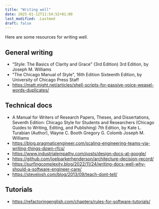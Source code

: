 ```yaml
---
title: "Writing well"
date: 2025-01-12T11:54:52+01:00
last_modified: .Lastmod
draft: false
---
```


Here are some resources for writing well.

## General writing

- "Style: The Basics of Clarity and Grace" (3rd Edition) 3rd Edition, by Joseph M. Williams
- "The Chicago Manual of Style", 16th Edition Sixteenth Edition, by University of Chicago Press Staff
- https://matt.might.net/articles/shell-scripts-for-passive-voice-weasel-words-duplicates/

## Technical docs

- A Manual for Writers of Research Papers, Theses, and Dissertations, Seventh Edition: Chicago Style for Students and Researchers (Chicago Guides to Writing, Editing, and Publishing) 7th Edition, by Kate L. Turabian (Author), Wayne C. Booth Gregory G. Colomb Joseph M. Williams
- https://blog.pragmaticengineer.com/scaling-engineering-teams-via-writing-things-down-rfcs/
- https://www.industrialempathy.com/posts/design-docs-at-google/
- https://github.com/joelparkerhenderson/architecture-decision-record/
- https://surfingcomplexity.blog/2022/11/24/writing-docs-well-why-should-a-software-engineer-care/
- https://stevelosh.com/blog/2013/09/teach-dont-tell/

## Tutorials

- https://refactoringenglish.com/chapters/rules-for-software-tutorials/
